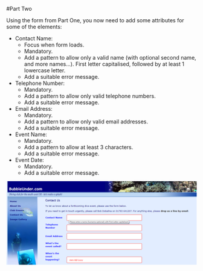 #Part Two

Using the form from Part One, you now need to add some attributes for some of the elements:

- Contact Name: 
    - Focus when form loads.
    - Mandatory.
    - Add a pattern to allow only a valid name (with optional second name, and more names...). First letter capitalised, followed by at least 1 lowercase letter. 
    - Add a suitable error message.
- Telephone Number:
    - Mandatory.
    - Add a pattern to allow only valid telephone numbers.
    - Add a suitable error message.
- Email Address:
    - Mandatory.
    - Add a pattern to allow only valid email addresses.
    - Add a suitable error message.
- Event Name:
    - Mandatory.
    - Add a pattern to allow at least 3 characters.
    - Add a suitable error message.
- Event Date:
    - Mandatory.
    - Add a suitable error message.
 
 
 ![](img/screen2.PNG)